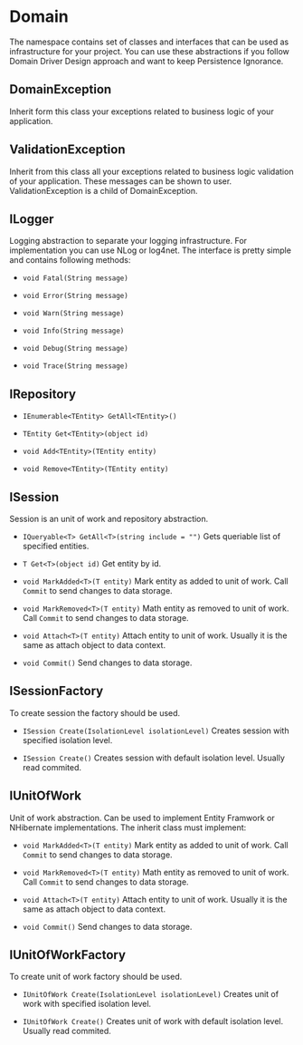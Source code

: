 Domain
======

The namespace contains set of classes and interfaces that can be used as infrastructure for your project. You can use these abstractions if you follow Domain Driver Design approach and want to keep Persistence Ignorance.

DomainException
---------------

Inherit form this class your exceptions related to business logic of your application.

ValidationException
-------------------

Inherit from this class all your exceptions related to business logic validation of your application. These messages can be shown to user. ValidationException is a child of DomainException.

ILogger
-------

Logging abstraction to separate your logging infrastructure. For implementation you can use NLog or log4net. The interface is pretty simple and contains following methods:

* `void Fatal(String message)`

* `void Error(String message)`

* `void Warn(String message)`

* `void Info(String message)`

* `void Debug(String message)`

* `void Trace(String message)`

IRepository
-----------

* `IEnumerable<TEntity> GetAll<TEntity>()`

* `TEntity Get<TEntity>(object id)`

* `void Add<TEntity>(TEntity entity)`

* `void Remove<TEntity>(TEntity entity)`

ISession
--------

Session is an unit of work and repository abstraction.

* `IQueryable<T> GetAll<T>(string include = "")` Gets queriable list of specified entities.

* `T Get<T>(object id)` Get entity by id.

* `void MarkAdded<T>(T entity)` Mark entity as added to unit of work. Call `Commit` to send changes to data storage.

* `void MarkRemoved<T>(T entity)` Math entity as removed to unit of work. Call `Commit` to send changes to data storage.

* `void Attach<T>(T entity)` Attach entity to unit of work. Usually it is the same as attach object to data context.

* `void Commit()` Send changes to data storage.

ISessionFactory
---------------

To create session the factory should be used.

* `ISession Create(IsolationLevel isolationLevel)` Creates session with specified isolation level.

* `ISession Create()` Creates session with default isolation level. Usually read commited.


IUnitOfWork
-----------

Unit of work abstraction. Can be used to implement Entity Framwork or NHibernate implementations. The inherit class must implement:

* `void MarkAdded<T>(T entity)` Mark entity as added to unit of work. Call `Commit` to send changes to data storage.

* `void MarkRemoved<T>(T entity)` Math entity as removed to unit of work. Call `Commit` to send changes to data storage.

* `void Attach<T>(T entity)` Attach entity to unit of work. Usually it is the same as attach object to data context.

* `void Commit()` Send changes to data storage.

IUnitOfWorkFactory
------------------

To create unit of work factory should be used.

* `IUnitOfWork Create(IsolationLevel isolationLevel)` Creates unit of work with specified isolation level.

* `IUnitOfWork Create()` Creates unit of work with default isolation level. Usually read commited.
